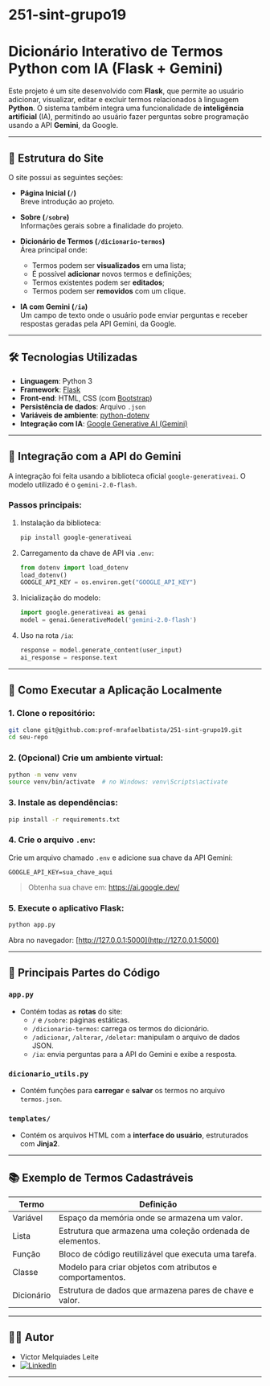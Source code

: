 # 251-sint-grupo19

# Dicionário Interativo de Termos Python com IA (Flask + Gemini)

Este projeto é um site desenvolvido com **Flask**, que permite ao usuário adicionar, visualizar, editar e excluir termos relacionados à linguagem **Python**. O sistema também integra uma funcionalidade de **inteligência artificial** (IA), permitindo ao usuário fazer perguntas sobre programação usando a API **Gemini**, da Google.

---

## 📌 Estrutura do Site

O site possui as seguintes seções:

- **Página Inicial (`/`)**  
  Breve introdução ao projeto.

- **Sobre (`/sobre`)**  
  Informações gerais sobre a finalidade do projeto.

- **Dicionário de Termos (`/dicionario-termos`)**  
  Área principal onde:
  - Termos podem ser **visualizados** em uma lista;
  - É possível **adicionar** novos termos e definições;
  - Termos existentes podem ser **editados**;
  - Termos podem ser **removidos** com um clique.

- **IA com Gemini (`/ia`)**  
  Um campo de texto onde o usuário pode enviar perguntas e receber respostas geradas pela API Gemini, da Google.

---

## 🛠 Tecnologias Utilizadas

- **Linguagem**: Python 3
- **Framework**: [Flask](https://flask.palletsprojects.com/)
- **Front-end**: HTML, CSS (com [Bootstrap](https://getbootstrap.com/))
- **Persistência de dados**: Arquivo `.json`
- **Variáveis de ambiente**: [python-dotenv](https://pypi.org/project/python-dotenv/)
- **Integração com IA**: [Google Generative AI (Gemini)](https://ai.google.dev/)

---

## 🤖 Integração com a API do Gemini

A integração foi feita usando a biblioteca oficial `google-generativeai`. O modelo utilizado é o `gemini-2.0-flash`.

### Passos principais:

1. Instalação da biblioteca:

   ```bash
   pip install google-generativeai
   ```

2. Carregamento da chave de API via `.env`:

   ```python
   from dotenv import load_dotenv
   load_dotenv()
   GOOGLE_API_KEY = os.environ.get("GOOGLE_API_KEY")
   ```

3. Inicialização do modelo:

   ```python
   import google.generativeai as genai
   model = genai.GenerativeModel('gemini-2.0-flash')
   ```

4. Uso na rota `/ia`:

   ```python
   response = model.generate_content(user_input)
   ai_response = response.text
   ```

---

## 🧪 Como Executar a Aplicação Localmente

### 1. Clone o repositório:

```bash
git clone git@github.com:prof-mrafaelbatista/251-sint-grupo19.git
cd seu-repo
```

### 2. (Opcional) Crie um ambiente virtual:

```bash
python -m venv venv
source venv/bin/activate  # no Windows: venv\Scripts\activate
```

### 3. Instale as dependências:

```bash
pip install -r requirements.txt
```

### 4. Crie o arquivo `.env`:

Crie um arquivo chamado `.env` e adicione sua chave da API Gemini:

```
GOOGLE_API_KEY=sua_chave_aqui
```

> Obtenha sua chave em: https://ai.google.dev/

### 5. Execute o aplicativo Flask:

```bash
python app.py
```

Abra no navegador: [http://127.0.0.1:5000](http://127.0.0.1:5000)

---

## 📄 Principais Partes do Código

### `app.py`

- Contém todas as **rotas** do site:
  - `/` e `/sobre`: páginas estáticas.
  - `/dicionario-termos`: carrega os termos do dicionário.
  - `/adicionar`, `/alterar`, `/deletar`: manipulam o arquivo de dados JSON.
  - `/ia`: envia perguntas para a API do Gemini e exibe a resposta.

### `dicionario_utils.py`

- Contém funções para **carregar** e **salvar** os termos no arquivo `termos.json`.

### `templates/`

- Contém os arquivos HTML com a **interface do usuário**, estruturados com **Jinja2**.

---

## 📚 Exemplo de Termos Cadastráveis

| Termo        | Definição |
|--------------|-----------|
| Variável     | Espaço da memória onde se armazena um valor. |
| Lista        | Estrutura que armazena uma coleção ordenada de elementos. |
| Função       | Bloco de código reutilizável que executa uma tarefa. |
| Classe       | Modelo para criar objetos com atributos e comportamentos. |
| Dicionário   | Estrutura de dados que armazena pares de chave e valor. |

---

## 👨‍💻 Autor

- Victor Melquiades Leite
- [![LinkedIn](https://img.shields.io/badge/LinkedIn-000?style=for-the-badge&logo=linkedin&logoColor=0E76A8)](https://www.linkedin.com/in/victormleite/)

---



